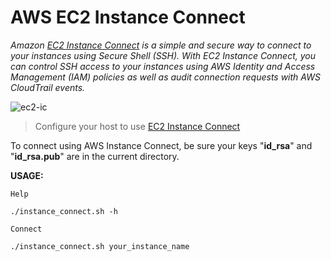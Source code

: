 # AWS EC2 Instance Connect

*Amazon [EC2 Instance Connect](https://aws.amazon.com/about-aws/whats-new/2019/06/introducing-amazon-ec2-instance-connect/) is a simple and secure way to connect to your instances using Secure Shell (SSH). With EC2 Instance Connect, you can control SSH access to your instances using AWS Identity and Access Management (IAM) policies as well as audit connection requests with AWS CloudTrail events.*

![ec2-ic](https://user-images.githubusercontent.com/35708820/106826260-90f20c00-6654-11eb-8758-8a4ed526d25b.png)
 
>Configure your host to use [EC2 Instance Connect](https://docs.aws.amazon.com/AWSEC2/latest/UserGuide/ec2-instance-connect-set-up.html)


To connect using AWS Instance Connect, be sure your keys "**id_rsa**" and "**id_rsa.pub**" are in the current directory.

**USAGE:** 
```
Help

./instance_connect.sh -h

Connect

./instance_connect.sh your_instance_name
```

